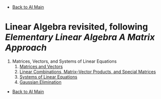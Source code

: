* [Back to AI Main](../../README.md)

# Linear Algebra revisited, following *Elementary Linear Algebra A Matrix Approach*

<!-- ### Chapters and Topics
|No.|Chapter|Topics|
|:-:|:------|:-----|
| 1 |[Matrices, Vectors, and Systems of Linear Equations](./ch01/note.md)|matrices; vectors; linear equations; sets; linear independence; | -->


<!-- <table>
<tr>
   <td width="2%" align="center">No.</td>
   <td width="20%">Chapter</td>
   <td width="2%" align="center">No.</td>
   <td width="20%">SubCh.</td>
   <td>Keywords</td>
</tr>

<tr>
   <td rowspan="2" align="center">1</td>
   <td rowspan="2">Matrices, Vectors, and Systems of Linear Equations</td>
   <td align="center">1</td>
   <td><a href="./ch01/01/note.md">Matrices and Vectors</a></td>
   <td>dd</td>
</tr>
<tr>
   <td align="center">2</td>
   <td><a href="./ch01/02/note.md">Linear Combinations, Matrix–Vector Products, and Special Matrices</a></td>
   <td>dd</td>
</tr>
</table> -->

1. Matrices, Vectors, and Systems of Linear Equations
   1. [Matrices and Vectors](./ch01/01/note.md)
   2. [Linear Combinations, Matrix–Vector Products, and Special Matrices](./ch01/02/note.md)
   3. [Systems of Linear Equations](./ch01/03/note.md)
   4. [Gaussian Elimination](./ch01/04/note.md)



* [Back to AI Main](../../README.md)
